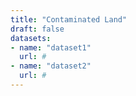 ```yaml
---
title: "Contaminated Land"
draft: false
datasets:
- name: "dataset1"
  url: #
- name: "dataset2"
  url: #
---
```


